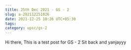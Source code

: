 ```yaml
---
title: 25th Dec 2021 - GS - 2
slug: a-202112251026
date: 2021-12-25 10:26 UTC+05:30
tags: 
category: upsc/gs-2
---
```


Hi there, 
This is a test post for GS - 2
Sit back and yanjayyy